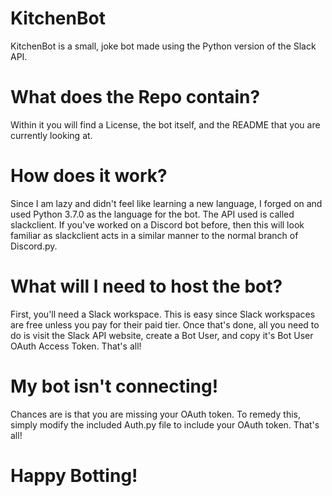 # KitchenBot
KitchenBot is a small, joke bot made using the Python version of the Slack API.

# What does the Repo contain?
Within it you will find a License, the bot itself, and the README that you are currently looking at.

# How does it work?
Since I am lazy and didn't feel like learning a new language, I forged on and used Python 3.7.0 as the language for the bot. The API used is called slackclient. If you've worked on a Discord bot before, then this will look familiar as slackclient acts in a similar manner to the normal branch of Discord.py.

# What will I need to host the bot?
First, you'll need a Slack workspace. This is easy since Slack workspaces are free unless you pay for their paid tier. Once that's done, all you need to do is visit the Slack API website, create a Bot User, and copy it's Bot User OAuth Access Token. That's all!

# My bot isn't connecting!
Chances are is that you are missing your OAuth token. To remedy this, simply modify the included Auth.py file to include your OAuth token. That's all!

# Happy Botting!
